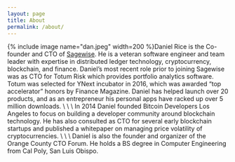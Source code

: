 ```yaml
---
layout: page
title: About
permalink: /about/
---
```

{% include image name="dan.jpeg" width=200 %}Daniel Rice is the Co-founder and CTO of [Sagewise](https://www.sagewise.io). He is a veteran software engineer and team leader with expertise in distributed ledger technology, cryptocurrency, blockchain, and finance. Daniel’s most recent role prior to joining Sagewise was as CTO for Totum Risk which provides portfolio analytics software. Totum was selected for YNext incubator in 2016, which was awarded “top accelerator” honors by Finance Magazine. Daniel has helped launch over 20 products, and as an entrepreneur his personal apps have racked up over 5 million downloads.
\\
\\
\\
In 2014 Daniel founded Bitcoin Developers Los Angeles to focus on building a developer community around blockchain technology. He has also consulted as CTO for several early blockchain startups and published a whitepaper on managing price volatility of cryptocurrencies.
\\
\\
\\
Daniel is also the founder and organizer of the Orange County CTO Forum. He holds a BS degree in Computer Engineering from Cal Poly, San Luis Obispo.